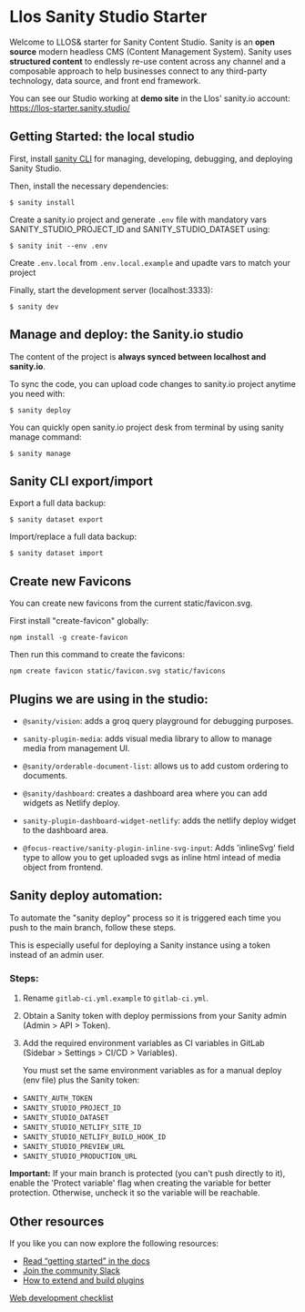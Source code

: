 # Llos Sanity Studio Starter

Welcome to LLOS& starter for Sanity Content Studio. Sanity is an **open source** modern headless CMS (Content Management System). Sanity uses **structured content** to endlessly re-use content across any channel and a composable approach to help businesses connect to any third-party technology, data source, and front end framework.

You can see our Studio working at **demo site** in the Llos' sanity.io account:
https://llos-starter.sanity.studio/

## Getting Started: the local studio

First, install [sanity CLI](https://www.sanity.io/docs/cli) for managing, developing, debugging, and deploying Sanity Studio.

Then, install the necessary dependencies:

```sh-session
$ sanity install
```

Create a sanity.io project and generate `.env` file with mandatory vars SANITY_STUDIO_PROJECT_ID and SANITY_STUDIO_DATASET using:

```sh-session
$ sanity init --env .env
```

Create `.env.local` from `.env.local.example` and upadte vars to match your project

Finally, start the development server (localhost:3333):

```sh-session
$ sanity dev
```

## Manage and deploy: the Sanity.io studio

The content of the project is **always synced between localhost and sanity.io**.

To sync the code, you can upload code changes to sanity.io project anytime you need with:

```sh-session
$ sanity deploy
```

You can quickly open sanity.io project desk from terminal by using sanity manage command:

```sh-session
$ sanity manage
```

## Sanity CLI export/import

Export a full data backup:

```sh-session
$ sanity dataset export
```

Import/replace a full data backup:

```sh-session
$ sanity dataset import
```

## Create new Favicons

You can create new favicons from the current static/favicon.svg.

First install "create-favicon" globally:

```sh-session
npm install -g create-favicon
```

Then run this command to create the favicons:

```sh-session
npm create favicon static/favicon.svg static/favicons
```

## Plugins we are using in the studio:

- `@sanity/vision`: adds a groq query playground for debugging purposes.

- `sanity-plugin-media`: adds visual media library to allow to manage media from management UI.

- `@sanity/orderable-document-list`: allows us to add custom ordering to documents.

- `@sanity/dashboard`: creates a dashboard area where you can add widgets as Netlify deploy.

- `sanity-plugin-dashboard-widget-netlify`: adds the netlify deploy widget to the dashboard area.

- `@focus-reactive/sanity-plugin-inline-svg-input`: Adds 'inlineSvg' field type to allow you to get uploaded svgs as inline html intead of media object from frontend.


## Sanity deploy automation:

To automate the "sanity deploy" process so it is triggered each time you push to the main branch, follow these steps.

This is especially useful for deploying a Sanity instance using a token instead of an admin user.

### Steps:

1. Rename `gitlab-ci.yml.example` to `gitlab-ci.yml`.
2. Obtain a Sanity token with deploy permissions from your Sanity admin (Admin > API > Token).
2. Add the required environment variables as CI variables in GitLab (Sidebar > Settings > CI/CD > Variables).

    You must set the same environment variables as for a manual deploy (env file) plus the Sanity token:

- `SANITY_AUTH_TOKEN`
- `SANITY_STUDIO_PROJECT_ID`
- `SANITY_STUDIO_DATASET`
- `SANITY_STUDIO_NETLIFY_SITE_ID`
- `SANITY_STUDIO_NETLIFY_BUILD_HOOK_ID`
- `SANITY_STUDIO_PREVIEW_URL`
- `SANITY_STUDIO_PRODUCTION_URL`

**Important:** If your main branch is protected (you can't push directly to it), enable the 'Protect variable' flag when creating the variable for better protection. Otherwise, uncheck it so the variable will be reachable.

## Other resources

If you like you can now explore the following resources:

- [Read “getting started” in the docs](https://www.sanity.io/docs/introduction/getting-started?utm_source=readme)
- [Join the community Slack](https://slack.sanity.io/?utm_source=readme)
- [How to extend and build plugins](https://www.sanity.io/docs/content-studio/extending?utm_source=readme)

[Web development checklist](https://www.notion.so/Web-development-checklist-15a108e532e18014b82bcb5d58c15b09)  